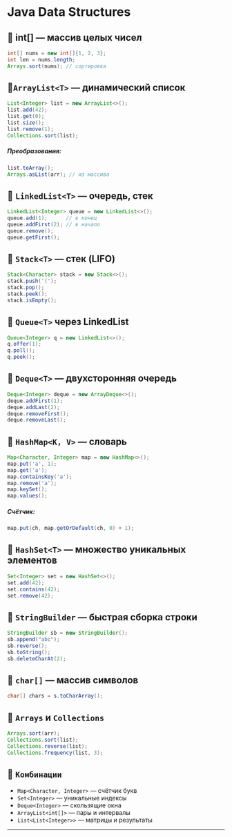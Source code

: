 

# Java Data Structures

## 🔹 int[] — массив целых чисел
```java
int[] nums = new int[]{1, 2, 3};
int len = nums.length;
Arrays.sort(nums); // сортировка
```

## 🔹`ArrayList<T>` — динамический список

```java
List<Integer> list = new ArrayList<>();
list.add(42);
list.get(0);
list.size();
list.remove(1);
Collections.sort(list);
```
##### Преобразования:
```java
list.toArray();
Arrays.asList(arr); // из массива
```

## 🔹 `LinkedList<T>` — очередь, стек
```java
LinkedList<Integer> queue = new LinkedList<>();
queue.add(1);      // в конец
queue.addFirst(2); // в начало
queue.remove();
queue.getFirst();
```

## 🔹 `Stack<T>` — стек (LIFO)
```java
Stack<Character> stack = new Stack<>();
stack.push('(');
stack.pop();
stack.peek();
stack.isEmpty();
```

## 🔹 `Queue<T>` через LinkedList
```java
Queue<Integer> q = new LinkedList<>();
q.offer(1);
q.poll();
q.peek();
```

## 🔹 `Deque<T>` — двухсторонняя очередь
```java
Deque<Integer> deque = new ArrayDeque<>();
deque.addFirst(1);
deque.addLast(2);
deque.removeFirst();
deque.removeLast();
```

## 🔹 `HashMap<K, V>` — словарь
```java
Map<Character, Integer> map = new HashMap<>();
map.put('a', 1);
map.get('a');
map.containsKey('a');
map.remove('a');
map.keySet();
map.values();
```
##### Счётчик:
```java
map.put(ch, map.getOrDefault(ch, 0) + 1);
```

## 🔹 `HashSet<T>` — множество уникальных элементов
```java
Set<Integer> set = new HashSet<>();
set.add(42);
set.contains(42);
set.remove(42);
```

## 🔹 `StringBuilder` — быстрая сборка строки
```java
StringBuilder sb = new StringBuilder();
sb.append("abc");
sb.reverse();
sb.toString();
sb.deleteCharAt(2);
```

## 🔹 `char[]` — массив символов
```java
char[] chars = s.toCharArray();
```

## 🔹 `Arrays` и `Collections`
```java
Arrays.sort(arr);
Collections.sort(list);
Collections.reverse(list);
Collections.frequency(list, 3);
```

## 🔹 `Комбинации`
-  `Map<Character, Integer>` — счётчик букв
- `Set<Integer>` — уникальные индексы
- `Deque<Integer>` — скользящие окна
- `ArrayList<int[]>` — пары и интервалы
- `List<List<Integer>>` — матрицы и результаты

---


